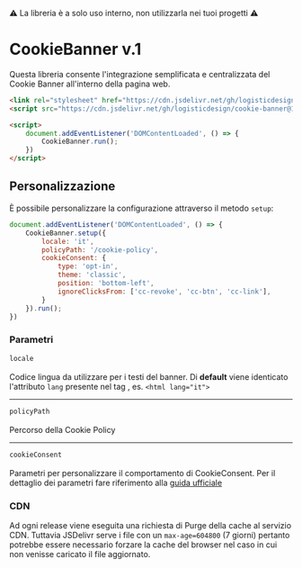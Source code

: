 ⚠️ La libreria è a solo uso interno, non utilizzarla nei tuoi progetti ⚠️

# CookieBanner v.1

Questa libreria consente l'integrazione semplificata e centralizzata del Cookie Banner all'interno della pagina web.

```html
<link rel="stylesheet" href="https://cdn.jsdelivr.net/gh/logisticdesign/cookie-banner@1/dist/cookie-banner.min.css">
<script src="https://cdn.jsdelivr.net/gh/logisticdesign/cookie-banner@1/dist/cookie-banner.min.js"></script>

<script>
    document.addEventListener('DOMContentLoaded', () => {
        CookieBanner.run();
    })
</script>
```

## Personalizzazione

È possibile personalizzare la configurazione attraverso il metodo `setup`:

```js
document.addEventListener('DOMContentLoaded', () => {
    CookieBanner.setup({
        locale: 'it',
        policyPath: '/cookie-policy',
        cookieConsent: {
            type: 'opt-in',
            theme: 'classic',
            position: 'bottom-left',
            ignoreClicksFrom: ['cc-revoke', 'cc-btn', 'cc-link'],
        }
    }).run();
})
```

### Parametri

`locale`<br/><br/>
Codice lingua da utilizzare per i testi del banner. Di **default** viene identicato l'attributo `lang` presente nel tag <html>, es. `<html lang="it">`

***

`policyPath`<br/><br/>
Percorso della Cookie Policy

***

`cookieConsent`<br/><br/>
Parametri per personalizzare il comportamento di CookieConsent. Per il dettaglio dei parametri fare riferimento alla [guida ufficiale](https://www.osano.com/cookieconsent/documentation/javascript-api/)

### CDN

Ad ogni release viene eseguita una richiesta di Purge della cache al servizio CDN. Tuttavia JSDelivr serve i file con un `max-age=604800` (7 giorni) pertanto potrebbe essere necessario forzare la cache del browser nel caso in cui non venisse caricato il file aggiornato.
